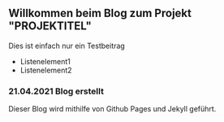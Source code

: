 ## Willkommen beim Blog zum Projekt "PROJEKTITEL"

Dies ist einfach nur ein Testbeitrag
- Listenelement1
- Listenelement2

### 21.04.2021 Blog erstellt
Dieser Blog wird mithilfe von Github Pages und Jekyll geführt.